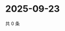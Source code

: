 # 2025-09-23

共 0 条

<!-- BEGIN ZHIHUVIDEO -->
<!-- 最后更新时间 Tue Sep 23 2025 21:22:09 GMT+0800 (China Standard Time) -->

<!-- END ZHIHUVIDEO -->

